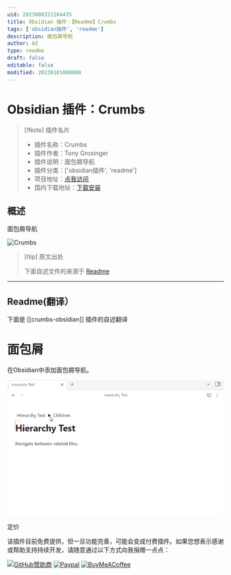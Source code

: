 ```yaml
---
uid: 2023080322164435
title: Obsidian 插件：【Readme】Crumbs
tags: ['obsidian插件', 'readme']
description: 面包屑导航
author: AI
type: readme
draft: false
editable: false
modified: 20230101000000
---
```


# Obsidian 插件：Crumbs

> [!Note] 插件名片
> - 插件名称：Crumbs
> - 插件作者：Tony Grosinger
> - 插件说明：面包屑导航
> - 插件分类：['obsidian插件', 'readme']
> - 项目地址：[点我访问](https://github.com/tgrosinger/crumbs-obsidian)
> - 国内下载地址：[下载安装](https://pkmer.cn/products/plugin/pluginMarket/?crumbs-obsidian)

## 概述

面包屑导航

![Crumbs](https://cdn.pkmer.cn/covers/crumbs-obsidian.gif!pkmer)

> [!tip] 原文出处
> 
>下面自述文件的来源于 [Readme](https://ghproxy.net/https://raw.githubusercontent.com/tgrosinger/crumbs-obsidian/main/README.md)
> 

---

## Readme(翻译）

下面是 [[crumbs-obsidian]] 插件的自述翻译


# 面包屑

在Obsidian中添加面包屑导航。

![screencast](https://raw.githubusercontent.com/tgrosinger/crumbs-obsidian/main/resources/screencast.gif)

定价

该插件目前免费提供，但一旦功能完善，可能会变成付费插件。如果您想表示感谢或帮助支持持续开发，请随意通过以下方式向我捐赠一点点：

[![GitHub赞助商](https://img.shields.io/github/sponsors/tgrosinger?style=social)](https://github.com/sponsors/tgrosinger)
[![Paypal](https://img.shields.io/badge/paypal-tgrosinger-yellow?style=social&logo=paypal)](https://paypal.me/tgrosinger)
[<img src="https://cdn.buymeacoffee.com/buttons/v2/default-yellow.png" alt="BuyMeACoffee" width="100">](https://www.buymeacoffee.com/tgrosinger)



